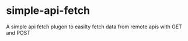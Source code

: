 # simple-api-fetch
A simple api fetch plugon to easilty fetch data from remote apis with GET and POST
